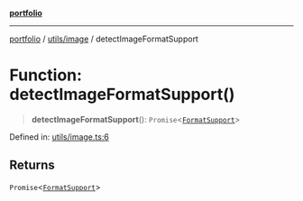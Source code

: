 [**portfolio**](../../../README.md)

***

[portfolio](../../../modules.md) / [utils/image](../README.md) / detectImageFormatSupport

# Function: detectImageFormatSupport()

> **detectImageFormatSupport**(): `Promise`\<[`FormatSupport`](../interfaces/FormatSupport.md)\>

Defined in: [utils/image.ts:6](https://github.com/tnorlund/Portfolio/blob/e4ceebd7d0fa80d9cd8adbe66a720229808329c8/portfolio/utils/image.ts#L6)

## Returns

`Promise`\<[`FormatSupport`](../interfaces/FormatSupport.md)\>
